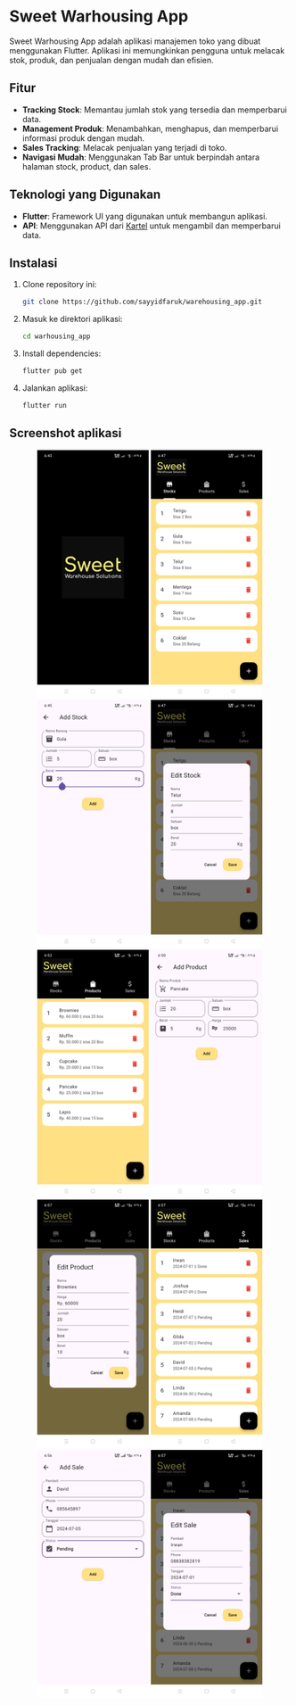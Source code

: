 # Sweet Warhousing App

Sweet Warhousing App adalah aplikasi manajemen toko yang dibuat menggunakan Flutter. Aplikasi ini memungkinkan pengguna untuk melacak stok, produk, dan penjualan dengan mudah dan efisien. 

## Fitur

- **Tracking Stock**: Memantau jumlah stok yang tersedia dan memperbarui data.
- **Management Produk**: Menambahkan, menghapus, dan memperbarui informasi produk dengan mudah.
- **Sales Tracking**: Melacak penjualan yang terjadi di toko.
- **Navigasi Mudah**: Menggunakan Tab Bar untuk berpindah antara halaman stock, product, dan sales.

## Teknologi yang Digunakan

- **Flutter**: Framework UI yang digunakan untuk membangun aplikasi.
- **API**: Menggunakan API dari [Kartel](https://api.kartel.dev/swagger) untuk mengambil dan memperbarui data.

## Instalasi

1. Clone repository ini:
    ```bash
    git clone https://github.com/sayyidfaruk/warehousing_app.git
    ```
2. Masuk ke direktori aplikasi:
    ```bash
    cd warhousing_app
    ```
3. Install dependencies:
    ```bash
    flutter pub get
    ```
4. Jalankan aplikasi:
    ```bash
    flutter run
    ```

## Screenshot aplikasi

<p align="center">
   <img src="https://github.com/sayyidfaruk/warehousing_app/blob/master/assets/screenshot/screenshot1.jpg" alt="Screenshot 1" width="200"/>
   <img src="https://github.com/sayyidfaruk/warehousing_app/blob/master/assets/screenshot/screenshot2.jpg" alt="Screenshot 2" width="200"/>
   <img src="https://github.com/sayyidfaruk/warehousing_app/blob/master/assets/screenshot/screenshot3.jpg" alt="Screenshot 3" width="200"/>
   <img src="https://github.com/sayyidfaruk/warehousing_app/blob/master/assets/screenshot/screenshot4.jpg" alt="Screenshot 4" width="200"/>
   <img src="https://github.com/sayyidfaruk/warehousing_app/blob/master/assets/screenshot/screenshot5.jpg" alt="Screenshot 5" width="200"/>
   <img src="https://github.com/sayyidfaruk/warehousing_app/blob/master/assets/screenshot/screenshot6.jpg" alt="Screenshot 6" width="200"/>
   <img src="https://github.com/sayyidfaruk/warehousing_app/blob/master/assets/screenshot/screenshot7.jpg" alt="Screenshot 7" width="200"/>
   <img src="https://github.com/sayyidfaruk/warehousing_app/blob/master/assets/screenshot/screenshot8.jpg" alt="Screenshot 8" width="200"/> 
   <img src="https://github.com/sayyidfaruk/warehousing_app/blob/master/assets/screenshot/screenshot9.jpg" alt="Screenshot 9" width="200"/>
   <img src="https://github.com/sayyidfaruk/warehousing_app/blob/master/assets/screenshot/screenshot10.jpg" alt="Screenshot 10" width="200"/>
</p>
